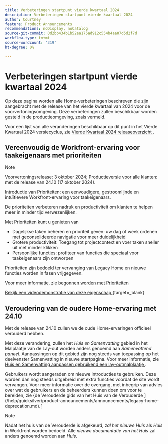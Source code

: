 ```yaml
---
title: Verbeteringen startpunt vierde kwartaal 2024
description: Verbeteringen startpunt vierde kwartaal 2024
author: Courtney
feature: Product Announcements
recommendations: noDisplay, noCatalog
source-git-commit: 0d2bb434b1b52ea175ad912c554b4aa07d5d2f7d
workflow-type: tm+mt
source-wordcount: '319'
ht-degree: 0%

---
```


# Verbeteringen startpunt vierde kwartaal 2024

Op deze pagina worden alle Home-verbeteringen beschreven die zijn aangebracht met de release van het vierde kwartaal van 2024 voor de voorvertoningsomgeving. Deze verbeteringen zullen beschikbaar worden gesteld in de productieomgeving, zoals vermeld.

Voor een lijst van alle veranderingen beschikbaar op dit punt in het Vierde Kwartaal 2024 versiecyclus, zie [ Vierde Kwartaal 2024 releaseoverzicht ](/help/quicksilver/product-announcements/product-releases/24-q4-release-activity/24-q4-release-overview.md).

## Vereenvoudig de Workfront-ervaring voor taakeigenaars met prioriteiten

>[!NOTE]
>
>Voorvertoningsrelease: 3 oktober 2024; Productieversie voor alle klanten: met de release van 24.10 (17 oktober 2024).

Introductie van Prioriteiten: een eenvoudigere, gestroomlijnde en intuïtievere Workfront-ervaring voor taakeigenaars.

De prioriteiten verbeteren nadruk en productiviteit om klanten te helpen meer in minder tijd verwezenlijken.

Met Prioriteiten kunt u genieten van

* Dagelijkse taken beheren en prioriteit geven: uw dag of week ordenen met geconsolideerde navigatie voor meer duidelijkheid
* Grotere productiviteit: Toegang tot projectcontext en voer taken sneller uit met minder klikken
* Persoonlijke functies: profiteer van functies die speciaal voor taakeigenaars zijn ontworpen

Prioriteiten zijn bedoeld ter vervanging van Legacy Home en nieuwe functies worden in fasen vrijgegeven.

Voor meer informatie, zie [ begonnen worden met Prioriteiten ](/help/quicksilver/workfront-basics/priorities/get-started-with-priorities.md)

[ Bekijk een videodemonstratie van deze eigenschap ](https://video.tv.adobe.com/v/3434848/){target=_blank}

## Veroudering van de oudere Home-ervaring met 24.10

Met de release van 24.10 zullen we de oude Home-ervaringen officieel verouderd hebben.

Met deze verandering, zullen het _Huis en Samenvatting_ gebied in het Malplaatje van de Lay-out worden anders genoemd aan _Samenvattend paneel_. Aanpassingen op dit gebied zijn nog steeds van toepassing op het deelvenster Samenvatting in nieuwe startpagina. Voor meer informatie, zie [ Huis en Samenvatting aanpassen gebruikend een lay-outmalplaatje ](/help/quicksilver/administration-and-setup/customize-workfront/use-layout-templates/customize-home-summary-layout-template.md).

Gebruikers wordt aangeraden om nieuwe introducties te gebruiken. Deze worden dan nog steeds uitgebreid met extra functies voordat de site wordt vervangen. Voor meer informatie over de overgang, met inbegrip van advies over wat de gebruikers en de beheerders kunnen doen om voor te bereiden, zie {de Verouderde gids van het Huis van de Verouderde ](/help/quicksilver/product-announcements/announcements/legacy-home-deprecation.md).[

>[!NOTE]
>
>Nadat het huis van de Verouderde is afgekeurd, _zal het nieuwe Huis_ als _Huis_ in Workfront worden bedoeld. Alle _nieuwe documentatie van het Huis_ zal anders genoemd worden aan _Huis_.
